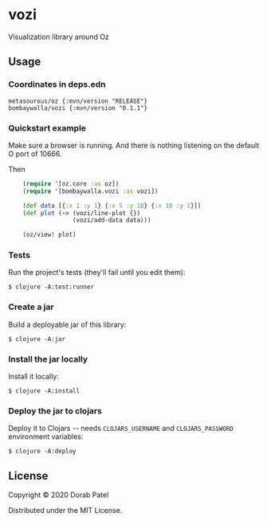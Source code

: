 # vozi

Visualization library around Oz

## Usage

### Coordinates in deps.edn

	metasourous/oz {:mvn/version "RELEASE"}
	bombaywalla/vozi {:mvn/version "0.1.1"}

### Quickstart example

Make sure a browser is running. And there is nothing listening on the
default O port of 10666.

Then

```clojure
	(require '[oz.core :as oz])
	(require '[bombaywalla.vozi :as vozi])

	(def data [{:x 1 :y 1} {:x 5 :y 10} {:x 10 :y 1}])
	(def plot (-> (vozi/line-plot {})
	              (vozi/add-data data)))

	(oz/view! plot)
```

### Tests

Run the project's tests (they'll fail until you edit them):

    $ clojure -A:test:runner

### Create a jar

Build a deployable jar of this library:

    $ clojure -A:jar

### Install the jar locally

Install it locally:

    $ clojure -A:install

### Deploy the jar to clojars

Deploy it to Clojars -- needs `CLOJARS_USERNAME` and `CLOJARS_PASSWORD` environment variables:

    $ clojure -A:deploy

## License

Copyright © 2020 Dorab Patel

Distributed under the MIT License.
